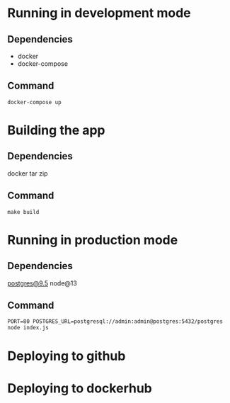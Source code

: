 # Running in development mode

## Dependencies

- docker
- docker-compose

## Command

```
docker-compose up
```

# Building the app

## Dependencies

docker
tar
zip

## Command

```
make build
```

# Running in production mode

## Dependencies

postgres@9.5
node@13

## Command

```
PORT=80 POSTGRES_URL=postgresql://admin:admin@postgres:5432/postgres node index.js
```

# Deploying to github

# Deploying to dockerhub
